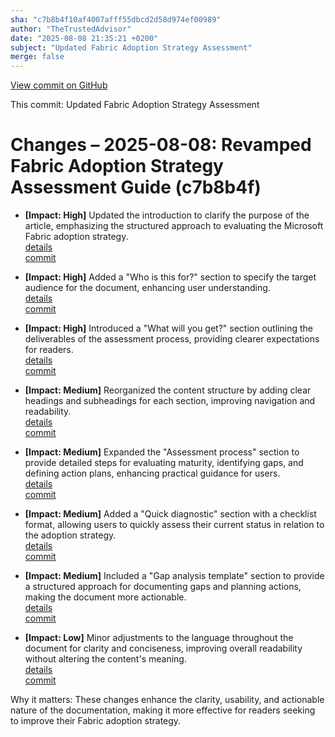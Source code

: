 ```yaml
---
sha: "c7b8b4f10af4007afff55dbcd2d58d974ef00989"
author: "TheTrustedAdvisor"
date: "2025-08-08 21:35:21 +0200"
subject: "Updated Fabric Adoption Strategy Assessment"
merge: false
---
```


[View commit on GitHub](https://github.com/TheTrustedAdvisor/FabricAdoptionFramework/commit/c7b8b4f10af4007afff55dbcd2d58d974ef00989)

This commit: Updated Fabric Adoption Strategy Assessment

# Changes – 2025-08-08: Revamped Fabric Adoption Strategy Assessment Guide (c7b8b4f)

- **[Impact: High]** Updated the introduction to clarify the purpose of the article, emphasizing the structured approach to evaluating the Microsoft Fabric adoption strategy.  
   [details](/docs/about/changes/2025-08-08-updated-fabric-adoption-strategy-assessment)  
   [commit](https://github.com/TheTrustedAdvisor/FabricAdoptionFramework/commit/c7b8b4f10af4007afff55dbcd2d58d974ef00989)

- **[Impact: High]** Added a "Who is this for?" section to specify the target audience for the document, enhancing user understanding.  
   [details](/docs/about/changes/2025-08-08-updated-fabric-adoption-strategy-assessment)  
   [commit](https://github.com/TheTrustedAdvisor/FabricAdoptionFramework/commit/c7b8b4f10af4007afff55dbcd2d58d974ef00989)

- **[Impact: High]** Introduced a "What will you get?" section outlining the deliverables of the assessment process, providing clearer expectations for readers.  
   [details](/docs/about/changes/2025-08-08-updated-fabric-adoption-strategy-assessment)  
   [commit](https://github.com/TheTrustedAdvisor/FabricAdoptionFramework/commit/c7b8b4f10af4007afff55dbcd2d58d974ef00989)

- **[Impact: Medium]** Reorganized the content structure by adding clear headings and subheadings for each section, improving navigation and readability.  
   [details](/docs/about/changes/2025-08-08-updated-fabric-adoption-strategy-assessment)  
   [commit](https://github.com/TheTrustedAdvisor/FabricAdoptionFramework/commit/c7b8b4f10af4007afff55dbcd2d58d974ef00989)

- **[Impact: Medium]** Expanded the "Assessment process" section to provide detailed steps for evaluating maturity, identifying gaps, and defining action plans, enhancing practical guidance for users.  
   [details](/docs/about/changes/2025-08-08-updated-fabric-adoption-strategy-assessment)  
   [commit](https://github.com/TheTrustedAdvisor/FabricAdoptionFramework/commit/c7b8b4f10af4007afff55dbcd2d58d974ef00989)

- **[Impact: Medium]** Added a "Quick diagnostic" section with a checklist format, allowing users to quickly assess their current status in relation to the adoption strategy.  
   [details](/docs/about/changes/2025-08-08-updated-fabric-adoption-strategy-assessment)  
   [commit](https://github.com/TheTrustedAdvisor/FabricAdoptionFramework/commit/c7b8b4f10af4007afff55dbcd2d58d974ef00989)

- **[Impact: Medium]** Included a "Gap analysis template" section to provide a structured approach for documenting gaps and planning actions, making the document more actionable.  
   [details](/docs/about/changes/2025-08-08-updated-fabric-adoption-strategy-assessment)  
   [commit](https://github.com/TheTrustedAdvisor/FabricAdoptionFramework/commit/c7b8b4f10af4007afff55dbcd2d58d974ef00989)

- **[Impact: Low]** Minor adjustments to the language throughout the document for clarity and conciseness, improving overall readability without altering the content's meaning.  
   [details](/docs/about/changes/2025-08-08-updated-fabric-adoption-strategy-assessment)  
   [commit](https://github.com/TheTrustedAdvisor/FabricAdoptionFramework/commit/c7b8b4f10af4007afff55dbcd2d58d974ef00989)

Why it matters: These changes enhance the clarity, usability, and actionable nature of the documentation, making it more effective for readers seeking to improve their Fabric adoption strategy.
